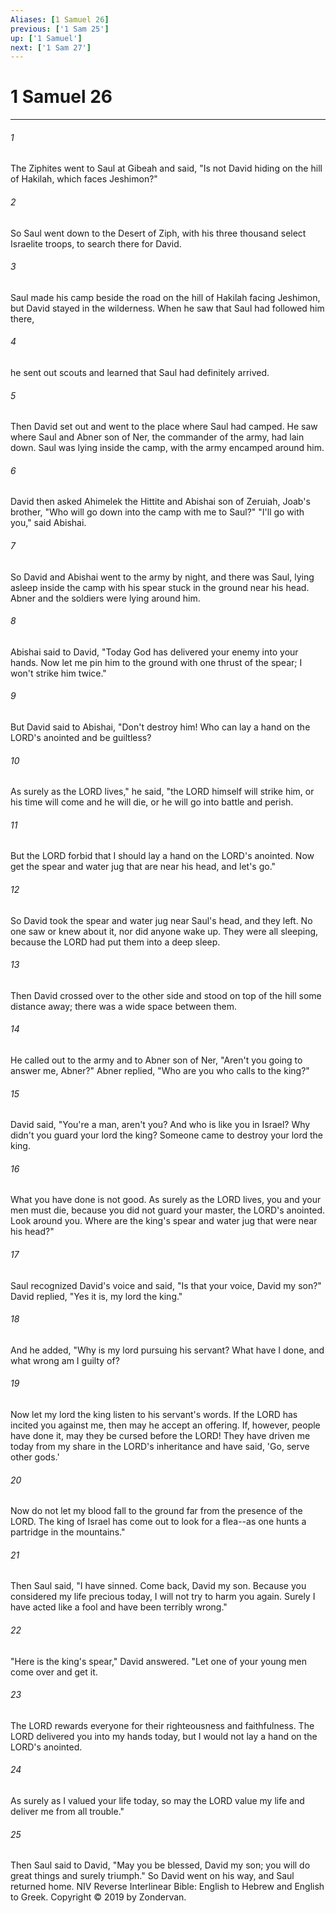 ```yaml
---
Aliases: [1 Samuel 26]
previous: ['1 Sam 25']
up: ['1 Samuel']
next: ['1 Sam 27']
---
```

# 1 Samuel 26

***


###### 1 
The Ziphites went to Saul at Gibeah and said, "Is not David hiding on the hill of Hakilah, which faces Jeshimon?" 

###### 2 
So Saul went down to the Desert of Ziph, with his three thousand select Israelite troops, to search there for David. 

###### 3 
Saul made his camp beside the road on the hill of Hakilah facing Jeshimon, but David stayed in the wilderness. When he saw that Saul had followed him there, 

###### 4 
he sent out scouts and learned that Saul had definitely arrived. 

###### 5 
Then David set out and went to the place where Saul had camped. He saw where Saul and Abner son of Ner, the commander of the army, had lain down. Saul was lying inside the camp, with the army encamped around him. 

###### 6 
David then asked Ahimelek the Hittite and Abishai son of Zeruiah, Joab's brother, "Who will go down into the camp with me to Saul?" "I'll go with you," said Abishai. 

###### 7 
So David and Abishai went to the army by night, and there was Saul, lying asleep inside the camp with his spear stuck in the ground near his head. Abner and the soldiers were lying around him. 

###### 8 
Abishai said to David, "Today God has delivered your enemy into your hands. Now let me pin him to the ground with one thrust of the spear; I won't strike him twice." 

###### 9 
But David said to Abishai, "Don't destroy him! Who can lay a hand on the LORD's anointed and be guiltless? 

###### 10 
As surely as the LORD lives," he said, "the LORD himself will strike him, or his time will come and he will die, or he will go into battle and perish. 

###### 11 
But the LORD forbid that I should lay a hand on the LORD's anointed. Now get the spear and water jug that are near his head, and let's go." 

###### 12 
So David took the spear and water jug near Saul's head, and they left. No one saw or knew about it, nor did anyone wake up. They were all sleeping, because the LORD had put them into a deep sleep. 

###### 13 
Then David crossed over to the other side and stood on top of the hill some distance away; there was a wide space between them. 

###### 14 
He called out to the army and to Abner son of Ner, "Aren't you going to answer me, Abner?" Abner replied, "Who are you who calls to the king?" 

###### 15 
David said, "You're a man, aren't you? And who is like you in Israel? Why didn't you guard your lord the king? Someone came to destroy your lord the king. 

###### 16 
What you have done is not good. As surely as the LORD lives, you and your men must die, because you did not guard your master, the LORD's anointed. Look around you. Where are the king's spear and water jug that were near his head?" 

###### 17 
Saul recognized David's voice and said, "Is that your voice, David my son?" David replied, "Yes it is, my lord the king." 

###### 18 
And he added, "Why is my lord pursuing his servant? What have I done, and what wrong am I guilty of? 

###### 19 
Now let my lord the king listen to his servant's words. If the LORD has incited you against me, then may he accept an offering. If, however, people have done it, may they be cursed before the LORD! They have driven me today from my share in the LORD's inheritance and have said, 'Go, serve other gods.' 

###### 20 
Now do not let my blood fall to the ground far from the presence of the LORD. The king of Israel has come out to look for a flea--as one hunts a partridge in the mountains." 

###### 21 
Then Saul said, "I have sinned. Come back, David my son. Because you considered my life precious today, I will not try to harm you again. Surely I have acted like a fool and have been terribly wrong." 

###### 22 
"Here is the king's spear," David answered. "Let one of your young men come over and get it. 

###### 23 
The LORD rewards everyone for their righteousness and faithfulness. The LORD delivered you into my hands today, but I would not lay a hand on the LORD's anointed. 

###### 24 
As surely as I valued your life today, so may the LORD value my life and deliver me from all trouble." 

###### 25 
Then Saul said to David, "May you be blessed, David my son; you will do great things and surely triumph." So David went on his way, and Saul returned home. NIV Reverse Interlinear Bible: English to Hebrew and English to Greek. Copyright © 2019 by Zondervan.
